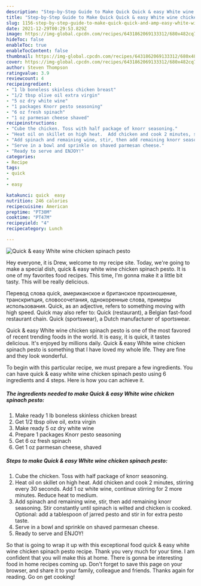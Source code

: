 ```yaml
---
description: "Step-by-Step Guide to Make Quick Quick & easy White wine chicken spinach pesto"
title: "Step-by-Step Guide to Make Quick Quick & easy White wine chicken spinach pesto"
slug: 1156-step-by-step-guide-to-make-quick-quick-and-amp-easy-white-wine-chicken-spinach-pesto
date: 2021-12-29T00:29:53.829Z
image: https://img-global.cpcdn.com/recipes/6431862069133312/680x482cq70/quick-easy-white-wine-chicken-spinach-pesto-recipe-main-photo.jpg
hideToc: false
enableToc: true
enableTocContent: false
thumbnail: https://img-global.cpcdn.com/recipes/6431862069133312/680x482cq70/quick-easy-white-wine-chicken-spinach-pesto-recipe-main-photo.jpg
cover: https://img-global.cpcdn.com/recipes/6431862069133312/680x482cq70/quick-easy-white-wine-chicken-spinach-pesto-recipe-main-photo.jpg
author: Steven Thompson
ratingvalue: 3.9
reviewcount: 4
recipeingredient:
- "1 lb boneless skinless chicken breast"
- "1/2 tbsp olive oil extra virgin"
- "5 oz dry white wine"
- "1 packages Knorr pesto seasoning"
- "6 oz fresh spinach"
- "1 oz parmesan cheese shaved"
recipeinstructions:
- "Cube the chicken. Toss with half package of knorr seasoning."
- "Heat oil on skillet on high heat.  Add chicken and cook 2 minutes, stirring every 30 seconds. Add 1 oz white wine, continue stirring for 2 more minutes. Reduce heat to medium."
- "Add spinach and remaining wine, stir, then add remaining knorr seasoning. Stir constantly until spinach is wilted and chicken is cooked. Optional: add a tablespoon of jarred pesto and stir in for extra pesto taste."
- "Serve in a bowl and sprinkle on shaved parmesan cheese."
- "Ready to serve and ENJOY!"
categories:
- Recipe
tags:
- quick
- 
- easy

katakunci: quick  easy 
nutrition: 246 calories
recipecuisine: American
preptime: "PT30M"
cooktime: "PT47M"
recipeyield: "4"
recipecategory: Lunch

---
```



![Quick & easy White wine chicken spinach pesto](https://img-global.cpcdn.com/recipes/6431862069133312/680x482cq70/quick-easy-white-wine-chicken-spinach-pesto-recipe-main-photo.jpg)

Hey everyone, it is Drew, welcome to my recipe site. Today, we're going to make a special dish, quick & easy white wine chicken spinach pesto. It is one of my favorites food recipes. This time, I'm gonna make it a little bit tasty. This will be really delicious.

Перевод слова quick, американское и британское произношение, транскрипция, словосочетания, однокоренные слова, примеры использования. Quick, as an adjective, refers to something moving with high speed. Quick may also refer to: Quick (restaurant), a Belgian fast-food restaurant chain. Quick (sportswear), a Dutch manufacturer of sportswear.

Quick & easy White wine chicken spinach pesto is one of the most favored of recent trending foods in the world. It is easy, it is quick, it tastes delicious. It's enjoyed by millions daily. Quick & easy White wine chicken spinach pesto is something that I have loved my whole life. They are fine and they look wonderful.


To begin with this particular recipe, we must prepare a few ingredients. You can have quick & easy white wine chicken spinach pesto using 6 ingredients and 4 steps. Here is how you can achieve it.

<!--inarticleads1-->

##### The ingredients needed to make Quick & easy White wine chicken spinach pesto:

1. Make ready 1 lb boneless skinless chicken breast
1. Get 1/2 tbsp olive oil, extra virgin
1. Make ready 5 oz dry white wine
1. Prepare 1 packages Knorr pesto seasoning
1. Get 6 oz fresh spinach
1. Get 1 oz parmesan cheese, shaved




<!--inarticleads2-->

##### Steps to make Quick & easy White wine chicken spinach pesto:

1. Cube the chicken. Toss with half package of knorr seasoning.
1. Heat oil on skillet on high heat.  Add chicken and cook 2 minutes, stirring every 30 seconds. Add 1 oz white wine, continue stirring for 2 more minutes. Reduce heat to medium.
1. Add spinach and remaining wine, stir, then add remaining knorr seasoning. Stir constantly until spinach is wilted and chicken is cooked. Optional: add a tablespoon of jarred pesto and stir in for extra pesto taste.
1. Serve in a bowl and sprinkle on shaved parmesan cheese.
1. Ready to serve and ENJOY!



So that is going to wrap it up with this exceptional food quick & easy white wine chicken spinach pesto recipe. Thank you very much for your time. I am confident that you will make this at home. There is gonna be interesting food in home recipes coming up. Don't forget to save this page on your browser, and share it to your family, colleague and friends. Thanks again for reading. Go on get cooking!
